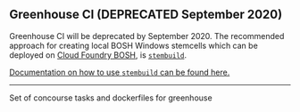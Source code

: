 ## Greenhouse CI (DEPRECATED September 2020)

Greenhouse CI will be deprecated by September 2020. The recommended approach for creating local BOSH Windows stemcells which can be deployed on [Cloud Foundry BOSH](https://bosh.io), is [`stembuild`](https://github.com/cloudfoundry/stembuild).

[Documentation on how to use `stembuild` can be found here.](https://bosh.io/docs/windows-stemcell-create/)

---

Set of concourse tasks and dockerfiles for greenhouse
